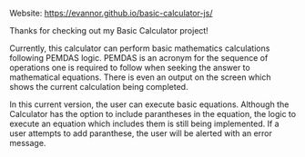 Website: https://evannor.github.io/basic-calculator-js/

Thanks for checking out my Basic Calculator project!

Currently, this calculator can perform basic mathematics calculations following PEMDAS logic. PEMDAS is an acronym for the sequence of operations one is required to follow when seeking the answer to mathematical equations. There is even an output on the screen which shows the current calculation being completed.

In this current version, the user can execute basic equations. Although the Calculator has the option to include parantheses in the equation, the logic to execute an equation which includes them is still being implemented. If a user attempts to add paranthese, the user will be alerted with an error message.

